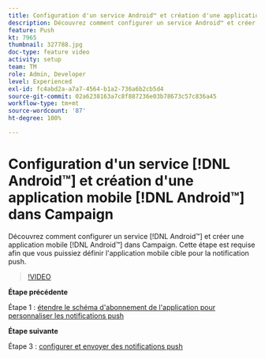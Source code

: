 ```yaml
---
title: Configuration d'un service Android™ et création d'une application mobile Android™ dans Campaign
description: Découvrez comment configurer un service Android™ et créer une application mobile Android™ dans Campaign.
feature: Push
kt: 7965
thumbnail: 327788.jpg
doc-type: feature video
activity: setup
team: TM
role: Admin, Developer
level: Experienced
exl-id: fc4abd2a-a7a7-4564-b1a2-736a6b2cb5d4
source-git-commit: 02a6238163a7c8f887236e03b78673c57c836a45
workflow-type: tm+mt
source-wordcount: '87'
ht-degree: 100%

---
```


# Configuration d&#39;un service [!DNL Android™] et création d&#39;une application mobile [!DNL Android™] dans Campaign

Découvrez comment configurer un service [!DNL Android™] et créer une application mobile [!DNL Android™] dans Campaign. Cette étape est requise afin que vous puissiez définir l&#39;application mobile cible pour la notification push.

>[!VIDEO](https://video.tv.adobe.com/v/327788?quality=12)

**Étape précédente**

Étape 1 : [étendre le schéma d&#39;abonnement de l&#39;application pour personnaliser les notifications push](/help/tutorial-get-started-with-push-notifications-for-android/extend-the-app-subscription-schema.md)

**Étape suivante**

Étape 3 : [configurer et envoyer des notifications push](/help/tutorial-get-started-with-push-notifications-for-android/configure-and-send-push-notifications.md)

